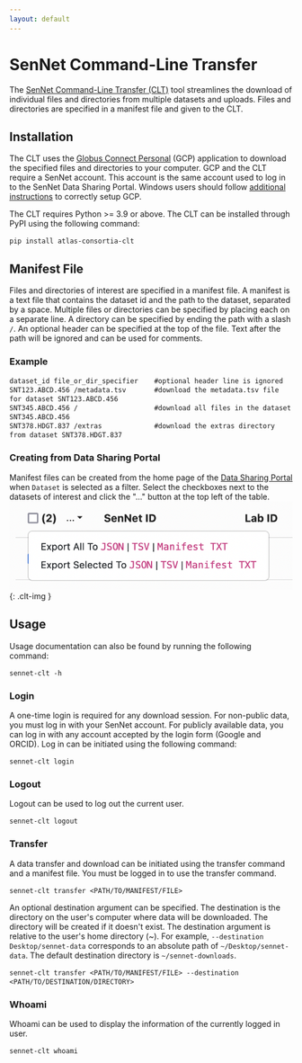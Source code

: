 ```yaml
---
layout: default
---
```

# SenNet Command-Line Transfer

The [SenNet Command-Line Transfer (CLT)](https://pypi.org/project/atlas-consortia-clt/) tool streamlines the download of individual files and directories from multiple datasets and uploads. Files and directories are specified in a manifest file and given to the CLT.


## Installation

The CLT uses the [Globus Connect Personal](https://www.globus.org/globus-connect-personal) (GCP) application to download the specified files and directories to your computer. GCP and the CLT require a SenNet account. This account is the same account used to log in to the SenNet Data Sharing Portal. Windows users should follow [additional instructions](gcp-windows) to correctly setup GCP.

The CLT requires Python >= 3.9 or above. The CLT can be installed through PyPI using the following command:

```
pip install atlas-consortia-clt
```

## Manifest File
Files and directories of interest are specified in a manifest file. A manifest is a text file that contains the dataset id and the path to the dataset, separated by a space. Multiple files or directories can be specified by placing each on a separate line. A directory can be specified by ending the path with a slash `/`. An optional header can be specified at the top of the file. Text after the path will be ignored and can be used for comments.

### Example
```
dataset_id file_or_dir_specifier    #optional header line is ignored
SNT123.ABCD.456 /metadata.tsv       #download the metadata.tsv file for dataset SNT123.ABCD.456
SNT345.ABCD.456 /                   #download all files in the dataset SNT345.ABCD.456
SNT378.HDGT.837 /extras             #download the extras directory from dataset SNT378.HDGT.837
```

### Creating from Data Sharing Portal

Manifest files can be created from the home page of
the [Data Sharing Portal](https://data.sennetconsortium.org/search?size=n_10000_n&filters%5B0%5D%5Bfield%5D=entity_type&filters%5B0%5D%5Bvalues%5D%5B0%5D=Dataset&filters%5B0%5D%5Btype%5D=any&sort%5B0%5D%5Bfield%5D=last_modified_timestamp&sort%5B0%5D%5Bdirection%5D=desc)
when `Dataset` is selected as a filter. Select the checkboxes next to the datasets of interest and click the "..." button
at the top left of the table.<br>
![Creating manifest](../../imgs/manifest-create.png){: .clt-img }

## Usage

Usage documentation can also be found by running the following command:
```
sennet-clt -h
```

### Login

A one-time login is required for any download session. For non-public data, you must log in with your SenNet account. For publicly available data, you can log in with any account accepted by the login form (Google and ORCID). Log in can be initiated using the following command:

``` 
sennet-clt login
```

### Logout

Logout can be used to log out the current user.
```
sennet-clt logout
```

### Transfer

A data transfer and download can be initiated using the transfer command and a manifest file. You must be logged in to use the transfer command.
```
sennet-clt transfer <PATH/TO/MANIFEST/FILE> 
```
An optional destination argument can be specified. The destination is the directory on the user's computer where data will be downloaded. The directory will be created if it doesn't exist. The destination argument is relative to the user's home directory (~). For example, `--destination Desktop/sennet-data` corresponds to an absolute path of `~/Desktop/sennet-data`. The default destination directory is `~/sennet-downloads`.
```
sennet-clt transfer <PATH/TO/MANIFEST/FILE> --destination <PATH/TO/DESTINATION/DIRECTORY>
```

### Whoami

Whoami can be used to display the information of the currently logged in user.
``` 
sennet-clt whoami
```